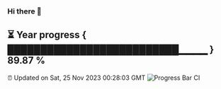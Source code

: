 ### Hi there 👋
⏳ Year progress { ██████████████████████████▁▁▁▁ } 89.87 %
---
⏰ Updated on Sat, 25 Nov 2023 00:28:03 GMT
![Progress Bar CI](https://github.com/Moyi321/Moyi321/workflows/Progress%20Bar%20CI/badge.svg)
